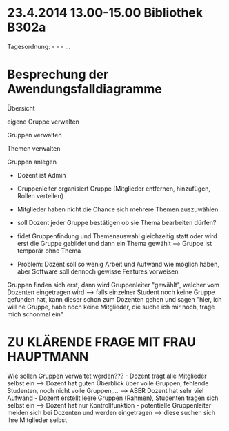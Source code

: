 23.4.2014	13.00-15.00 Bibliothek B302a
========================================
Tagesordnung:
	-
	-
	-
	...


Besprechung der Awendungsfalldiagramme
=======================================

Übersicht

eigene Gruppe verwalten

Gruppen verwalten

Themen verwalten

Gruppen anlegen


- Dozent ist Admin
- Gruppenleiter organisiert Gruppe (Mitglieder entfernen, hinzufügen, Rollen verteilen)
- Mitglieder haben nicht die Chance sich mehrere Themen auszuwählen
- soll Dozent jeder Gruppe bestätigen ob sie Thema bearbeiten dürfen?
- fidet Gruppenfindung und Themenauswahl gleichzeitig statt oder wird erst die Gruppe gebildet und dann ein Thema gewählt --> Gruppe ist temporär ohne Thema

- Problem: Dozent soll so wenig Arbeit und Aufwand wie möglich haben, aber Software soll dennoch gewisse Features vorweisen

Gruppen finden sich erst, dann wird Gruppenleiter "gewählt", welcher vom Dozenten eingetragen wird
--> falls einzelner Student noch keine Gruppe gefunden hat, kann dieser schon zum Dozenten gehen und sagen "hier, ich will ne Gruppe, habe noch keine Mitglieder, die suche ich mir noch, trage mich schonmal ein"



ZU KLÄRENDE FRAGE MIT FRAU HAUPTMANN
============================================================

Wie sollen Gruppen verwaltet werden???
	- Dozent trägt alle Mitglieder selbst ein 
		--> Dozent hat guten Überblick über volle Gruppen, fehlende Studenten, noch nicht volle Gruppen,...
		--> ABER Dozent hat sehr viel Aufwand
	- Dozent erstellt leere Gruppen (Rahmen), Studenten tragen sich selbst ein 
		--> Dozent hat nur Kontrollfunktion
	- potentielle Gruppenleiter melden sich bei Dozenten und werden eingetragen 
		--> diese suchen sich ihre Mitglieder selbst

